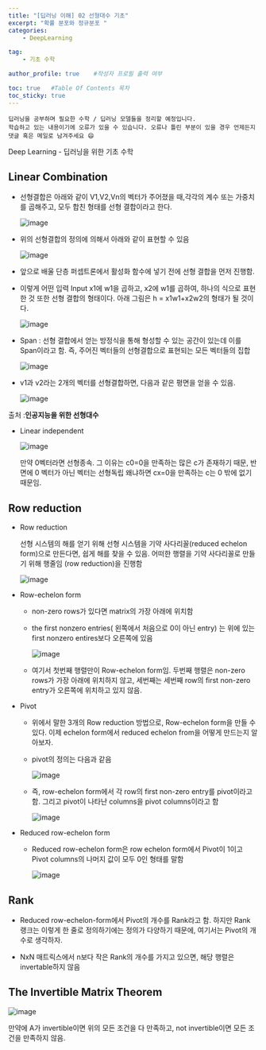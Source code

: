 ```yaml
---
title: "[딥러닝 이해] 02 선형대수 기초"
excerpt: "확률 분포와 정규분포 "
categories:
    - DeepLearning

tag:
    - 기초 수학

author_profile: true    #작성자 프로필 출력 여부

toc: true   #Table Of Contents 목차 
toc_sticky: true
---
```


```
딥러닝을 공부하며 필요한 수학 / 딥러닝 모델들을 정리할 예정입니다. 
학습하고 있는 내용이기에 오류가 있을 수 있습니다. 오류나 틀린 부분이 있을 경우 언제든지 댓글 혹은 메일로 남겨주세요 😄
```
Deep Learning - 딥러닝을 위한 기초 수학

## Linear Combination

- 선형결합은 아래와 같이 V1,V2,Vn의 벡터가 주어졌을 때,각각의 계수 또는 가중치를 곱해주고, 모두 합친 형태를 선형 결합이라고 한다.

  ![image](https://user-images.githubusercontent.com/81638919/163416552-be3e0a7c-386e-47c0-b145-3a3b31d88115.png)



- 위의 선형결합의 정의에 의해서 아래와 같이 표현할 수 있음 

  ![image](https://user-images.githubusercontent.com/81638919/163416590-fad59d0e-e538-4388-b136-37d58f24fe23.png)

- 앞으로 배울 단층 퍼셉트론에서 활성화 함수에 넣기 전에 선형 결합을 먼저 진행함.
- 이렇게 어떤 입력 Input x1에 w1을 곱하고, x2에 w1를 곱하여, 하나의 식으로 표현한 것 또한 선형 결합의 형태이다. 아래 그림은 h = x1w1+x2w2의 형태가 될 것이다.

   ![image](https://user-images.githubusercontent.com/81638919/163416619-9473e5bd-bec9-445a-8d0f-a04a30bfb9a9.png)

- Span : 선형 결합에서 얻는 방정식을 통해 형성할 수 있는 공간이 있는데 이를 Span이라고 함. 즉, 주어진 벡터들의 선형결합으로 표현되는 모든 벡터들의 집합

  ![image](https://user-images.githubusercontent.com/81638919/163416757-a12d2593-3fcb-4487-a492-eda6ad5fe231.png)

- v1과 v2라는 2개의 벡터를 선형결합하면, 다음과 같은 평면을 얻을 수 있음.

    ![image](https://user-images.githubusercontent.com/81638919/163416725-1bf15627-4342-468f-bc9b-872431c4155d.png)

출처 :**인공지능을 위한 선형대수**

- Linear independent

  ![image](https://user-images.githubusercontent.com/81638919/163416799-59fa35a6-be46-49e0-840b-df47e4be471b.png)

  만약 0벡터라면 선형종속. 그 이유는 c0=0을 만족하는 많은  c가 존재하기 때문, 반면에 0 벡터가 아닌 벡터는 선형독립 왜냐하면 cx=0을 만족하는 c는 0 밖에 없기 때문임.

## Row reduction

- Row reduction

  선형 시스템의 해를 얻기 위해 선형 시스템을 기약 사다리꼴(reduced echelon form)으로 만든다면, 쉽게 해를 찾을 수 있음. 어떠한 행렬을 기약 사다리꼴로 만들기 위해 행줄임 (row reduction)을 진행함

    ![image](https://user-images.githubusercontent.com/81638919/163416824-afe1328d-6b71-4334-a084-209776700905.png)

- Row-echelon form

  - non-zero rows가 있다면 matrix의 가장 아래에 위치함

  - the first nonzero entries( 왼쪽에서 처음으로 0이 아닌 entry) 는 위에 있는 first nonzero entires보다 오른쪽에 있음

   
    ![image](https://user-images.githubusercontent.com/81638919/163416884-2059a541-2cb7-4551-b0d8-b3c4ba285eab.png)

  - 여기서 첫번째 행렬만이 Row-echelon form임. 두번째 행렬은 non-zero rows가 가장 아래에 위치하지 않고, 세번째는 세번째 row의 first non-zero entry가 오른쪽에 위치하고 있지 않음.  

- Pivot

  - 위에서 말한 3개의 Row reduction 방법으로, Row-echelon form을 만들 수 있다. 이제 echelon form에서 reduced echelon from을 어떻게 만드는지 알아보자.

  - pivot의 정의는 다음과 같음

    ![image](https://user-images.githubusercontent.com/81638919/163417062-17de6b61-245c-4d5c-9143-6d42f6f19812.png)

  - 즉, row-echelon form에서 각 row의 first non-zero entry를 pivot이라고 함. 그리고 pivot이 나타난 columns을 pivot columns이라고 함

    ![image](https://user-images.githubusercontent.com/81638919/163416953-e0672d7e-0740-4161-99b9-8cb4521cff7b.png)

- Reduced row-echelon form

  - Reduced row-echelon form은 row echelon form에서 Pivot이 1이고 Pivot columns의 나머지 값이 모두 0인 형태를 말함

    ![image](https://user-images.githubusercontent.com/81638919/163416936-2eb3663c-14bf-4c80-b405-cd38c9a18ca9.png)

## Rank 

- Reduced row-echelon-form에서 Pivot의 개수를 Rank라고 함. 하지만 Rank 랭크는 이렇게 한 줄로 정의하기에는 정의가 다양하기 때문에, 여기서는 Pivot의 개수로 생각하자.

- NxN 매트릭스에서 n보다 작은 Rank의 개수를 가지고 있으면, 해당 행렬은 invertable하지 않음

##  The Invertible Matrix Theorem

   ![image](https://user-images.githubusercontent.com/81638919/163417204-cb856507-d402-4be2-90e2-3fe199677ba2.png)

만약에 A가 invertible이면 위의 모든 조건을 다 만족하고, not invertible이면 모든 조건을 만족하지 않음.
